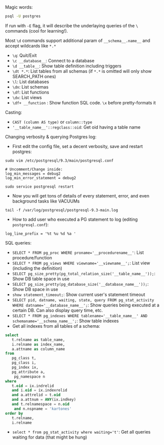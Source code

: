 Magic words:
```bash
psql -U postgres
```
If run with `-E` flag, it will describe the underlaying queries of the `\` commands (cool for learning!).

Most `\d` commands support additional param of `__schema__.name__` and accept wildcards like `*.*`

- `\q`: Quit/Exit
- `\c __database__`: Connect to a database
- `\d __table__`: Show table definition including triggers
- `\dt *.*`: List tables from all schemas (if `*.*` is omitted will only show SEARCH_PATH ones)
- `\l`: List databases
- `\dn`: List schemas
- `\df`: List functions
- `\dv`: List views
- `\df+ __function` : Show function SQL code. `\x` before pretty-formats it

Casting:
- `CAST (column AS type)` or `column::type`
- `'__table_name__'::regclass::oid`: Get oid having a table name

Changing verbosity & querying Postgres log:
- First edit the config file, set a decent verbosity, save and restart postgres:
```
sudo vim /etc/postgresql/9.3/main/postgresql.conf

# Uncomment/Change inside:
log_min_messages = debug2
log_min_error_statement = debug2

sudo service postgresql restart
```
- Now you will get tons of details of every statement, error, and even background tasks like VACUUMs
```
tail -f /var/log/postgresql/postgresql-9.3-main.log
```
- How to add user who executed a PG statement to log (editing `postgresql.conf`):
```
log_line_prefix = '%t %u %d %a '
```


SQL queries:
- `SELECT * FROM pg_proc WHERE proname='__procedurename__'`: List procedure/function
- `SELECT * FROM pg_views WHERE viewname='__viewname__';`: List view (including the definition)
- `SELECT pg_size_pretty(pg_total_relation_size('__table_name__'));`: Show DB table space in use
- `SELECT pg_size_pretty(pg_database_size('__database_name__'));`: Show DB space in use
- `show statement_timeout;`: Show current user's statement timeout
- `SELECT pid, datname, waiting, state, query FROM pg_stat_activity WHERE datname='__database_name__';`: Show queries being executed at a certain DB. Can also display query time, etc.
- `SELECT * FROM pg_indexes WHERE tablename='__table_name__' AND schemaname='__schema_name__';`: Show table indexes
- Get all indexes from all tables of a schema:
```sql
select
   t.relname as table_name,
   i.relname as index_name,
   a.attname as column_name
from
   pg_class t,
   pg_class i,
   pg_index ix,
   pg_attribute a,
    pg_namespace n
where
   t.oid = ix.indrelid
   and i.oid = ix.indexrelid
   and a.attrelid = t.oid
   and a.attnum = ANY(ix.indkey)
   and t.relnamespace = n.oid
    and n.nspname = 'kartones'
order by
   t.relname,
   i.relname
```
- `select * from pg_stat_activity where waiting='t'`: Get all queries waiting for data (that might be hung)